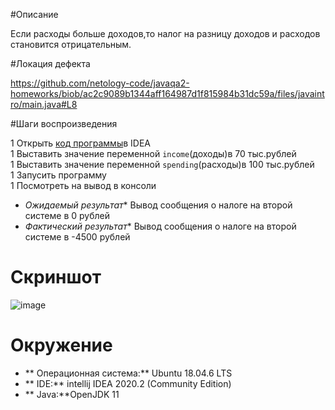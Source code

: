 #Описание

Если расходы больше доходов,то налог на разницу доходов и расходов становится отрицательным.

#Локация дефекта

https://github.com/netology-code/javaqa2-homeworks/biob/ac2c9089b1344aff164987d1f815984b31dc59a/files/javaintro/main.java#L8

#Шаги воспроизведения

1 Открыть [код программы](https://github.com/netology-code/javaqa2-homeworks/blob/main/files/javaintro/Main.java)в IDEA<br>
1 Выставить значение переменной `income`(доходы)в 70 тыс.рублей<br>
1 Выставить значение переменной `spending`(расходы)в 100 тыс.рублей<br>
1 Запусить программу <br>
1 Посмотреть на вывод в консоли<br> 

* _Ожидаемый результат_* Вывод сообщения о налоге на второй системе в 0 рублей
* _Фактический результат_* Вывод сообщения о налоге на второй системе в -4500 рублей

# Скриншот

![image](https://user-imeges.githubusercontent.com/53707586/145557840-220772cb-2e3b-4a9e-80ba-4a495df60916.png)

# Окружение 

* ** Операционная система:** Ubuntu 18.04.6 LTS
* ** IDE:** intellij IDEA 2020.2 (Community Edition)
* ** Java:**OpenJDK 11